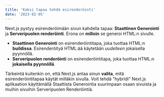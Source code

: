 ```yaml
---
title: 'Kaksi tapaa tehdä esirenderöinti'
date: '2023-02-05'
---
```


Next.js pystyy esirenderöimään sivun kahdella tapaa: **Staattinen Generointi** ja **Serveripuolen renderöinti**. Erona on **milloin** se generoi HTML:n sivulle.

- **Staattinen Generointi** on esirenderöintitapa, joka tuottaa HTML:n **buildissa**. Esirenderöityä HTML:ää käytetään _uudelleen_ jokaisella pyynnöllä.
- **Serveripuolen renderöinti** on esirenderöintitapa, joka tuottaa HTML:n **jokaisella pyynnöllä**.

Tärkeintä kuitenkin on, että Next.js antaa sinun **valita**, mitä esirenderöintitapaa käytät milläkin sivulla. Voit tehdä "hybridi" Next.js aplikaation käyttämällä Staattista Generointia suurimpaan osaan sivuista ja muihin sivuihin Serveripuolen Renderöintiä.
